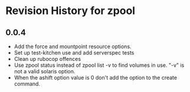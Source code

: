 # Revision History for zpool

## 0.0.4

* Add the force and mountpoint resource options.
* Set up test-kitchen use and add serverspec tests
* Clean up rubocop offences
* Use zpool status instead of zpool list -v to find volumes in use. "-v" is not
  a valid solaris option.
* When the ashift option value is 0 don't add the option to the create command.

